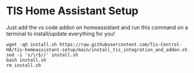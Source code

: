 # TIS Home Assistant Setup

Just add the vs code addon on homeassistant and run this command on a terminal to install/update everything for you!

```
wget -qO install.sh https://raw.githubusercontent.com/Tis-Control-HA/tis-homeassistant-setup/main/install_tis_integration_and_addon.sh 
sed -i 's/\r$//' install.sh 
bash install.sh 
rm install.sh
```
